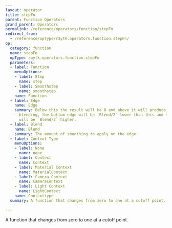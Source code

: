 ```yaml
---
layout: operator
title: stepFn
parent: Function Operators
grand_parent: Operators
permalink: /reference/operators/function/stepFn
redirect_from:
  - /reference/opType/raytk.operators.function.stepFn/
op:
  category: function
  name: stepFn
  opType: raytk.operators.function.stepFn
  parameters:
  - label: Function
    menuOptions:
    - label: Step
      name: step
    - label: Smoothstep
      name: smoothstep
    name: Function
  - label: Edge
    name: Edge
    summary: Below this the result will be 0 and above it will produce 1. When using
      blending, the bottom edge will be `Blend/2` lower than this and the upper edge
      will be `Blend/2` higher.
  - label: Blend
    name: Blend
    summary: The amount of smoothing to apply on the edge.
  - label: Context Type
    menuOptions:
    - label: None
      name: none
    - label: Context
      name: Context
    - label: Material Context
      name: MaterialContext
    - label: Camera Context
      name: CameraContext
    - label: Light Context
      name: LightContext
    name: Contexttype
  summary: A function that changes from zero to one at a cutoff point.

---
```



A function that changes from zero to one at a cutoff point.
